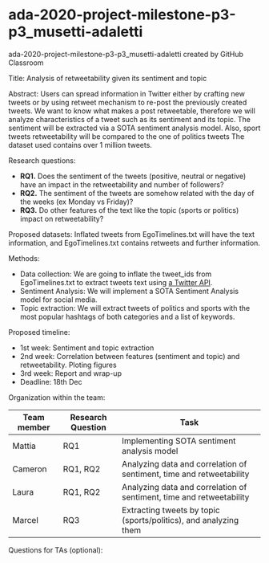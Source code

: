 # ada-2020-project-milestone-p3-p3_musetti-adaletti
ada-2020-project-milestone-p3-p3_musetti-adaletti created by GitHub Classroom


Title: Analysis of retweetability given its sentiment and topic

Abstract:
Users can spread information in Twitter either by crafting new tweets or by using retweet mechanism to re-post the previously created tweets.
We want to know what makes a post retweetable, therefore we will analyze characteristics of a tweet such as its sentiment and its topic.
The sentiment will be extracted via a SOTA sentiment analysis model. Also, sport tweets retweetability will be compared to the one of politics tweets
The dataset used contains over 1 million tweets.

Research questions:
- **RQ1.** Does the sentiment of the tweets (positive, neutral or negative) have an impact in the retweetability and number of followers?
- **RQ2.** The sentiment of the tweets are somehow related with the day of the weeks (ex Monday vs Friday)?
- **RQ3.** Do other features of the text like the topic (sports or politics) impact on retweetability?

Proposed datasets:
Inflated tweets from EgoTimelines.txt will have the text information, and EgoTimelines.txt contains retweets and further information.

Methods:
- Data collection: We are going to inflate the tweet_ids from EgoTimelines.txt to extract tweets text using [a Twitter API](https://github.com/DocNow/hydrator).
- Sentiment Analysis: We will implement a SOTA Sentiment Analysis model for social media.
- Topic extraction: We will extract tweets of politics and sports with the most popular hashtags of both categories and a list of keywords.

Proposed timeline:
- 1st week: Sentiment and topic extraction
- 2nd week: Correlation between features (sentiment and topic) and retweetability. Ploting figures
- 3rd week: Report and wrap-up
- Deadline: 18th Dec

Organization within the team:

| Team member | Research Question | Task                                                                 |
|-------------|-------------------|----------------------------------------------------------------------|
| Mattia      | RQ1               | Implementing SOTA sentiment analysis model                           |
| Cameron     | RQ1, RQ2          | Analyzing data and correlation of sentiment, time and retweetability |
| Laura       | RQ1, RQ2          | Analyzing data and correlation of sentiment, time and retweetability |
| Marcel      | RQ3               | Extracting tweets by topic (sports/politics), and analyzing them     |

Questions for TAs (optional):

